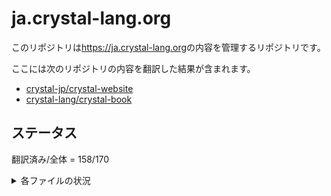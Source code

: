 # ja.crystal-lang.org

このリポジトリは<https://ja.crystal-lang.org>の内容を管理するリポジトリです。

ここには次のリポジトリの内容を翻訳した結果が含まれます。

  - [crystal-jp/crystal-website](https://github.com/crystal-jp/crystal-website)
  - [crystal-lang/crystal-book](https://github.com/crystal-lang/crystal-book)

## ステータス

翻訳済み/全体 = 158/170

<details>

<summary>各ファイルの状況</summary>

状況の記号の意味:

- ○: 翻訳済み
- △: 部分的に翻訳されている (以前翻訳されていた？)
- ×: 未翻訳

| ファイル名                                                                                          | 状況 |
|:----------------------------------------------------------------------------------------------------|:----:|
| `crystal-book/SUMMARY.md`                                                                           | ○    |
| `crystal-book/README.md`                                                                            | ○    |
| `crystal-book/using_the_compiler/README.md`                                                         | ○    |
| `crystal-book/the_shards_command/README.md`                                                         | ○    |
| `crystal-book/overview/README.md`                                                                   | ○    |
| `crystal-book/overview/hello_world.md`                                                              | ○    |
| `crystal-book/overview/http_server.md`                                                              | ○    |
| `crystal-book/overview/cli.md`                                                                      | ○    |
| `crystal-book/syntax_and_semantics/README.md`                                                       | ○    |
| `crystal-book/syntax_and_semantics/comments.md`                                                     | ○    |
| `crystal-book/syntax_and_semantics/literals.md`                                                     | ○    |
| `crystal-book/syntax_and_semantics/literals/nil.md`                                                 | ○    |
| `crystal-book/syntax_and_semantics/literals/bool.md`                                                | ○    |
| `crystal-book/syntax_and_semantics/literals/integers.md`                                            | ○    |
| `crystal-book/syntax_and_semantics/literals/floats.md`                                              | ○    |
| `crystal-book/syntax_and_semantics/literals/char.md`                                                | ○    |
| `crystal-book/syntax_and_semantics/literals/string.md`                                              | ○    |
| `crystal-book/syntax_and_semantics/literals/symbol.md`                                              | ○    |
| `crystal-book/syntax_and_semantics/literals/array.md`                                               | ○    |
| `crystal-book/syntax_and_semantics/literals/hash.md`                                                | ○    |
| `crystal-book/syntax_and_semantics/literals/range.md`                                               | ○    |
| `crystal-book/syntax_and_semantics/literals/regex.md`                                               | ○    |
| `crystal-book/syntax_and_semantics/literals/tuple.md`                                               | ○    |
| `crystal-book/syntax_and_semantics/literals/named_tuple.md`                                         | ○    |
| `crystal-book/syntax_and_semantics/literals/proc.md`                                                | ○    |
| `crystal-book/syntax_and_semantics/literals/command.md`                                             | ○    |
| `crystal-book/syntax_and_semantics/assignment.md`                                                   | ○    |
| `crystal-book/syntax_and_semantics/local_variables.md`                                              | ○    |
| `crystal-book/syntax_and_semantics/control_expressions.md`                                          | ○    |
| `crystal-book/syntax_and_semantics/truthy_and_falsey_values.md`                                     | ○    |
| `crystal-book/syntax_and_semantics/if.md`                                                           | ○    |
| `crystal-book/syntax_and_semantics/as_a_suffix.md`                                                  | ○    |
| `crystal-book/syntax_and_semantics/as_an_expression.md`                                             | ○    |
| `crystal-book/syntax_and_semantics/ternary_if.md`                                                   | ○    |
| `crystal-book/syntax_and_semantics/if_var.md`                                                       | ○    |
| `crystal-book/syntax_and_semantics/if_varis_a.md`                                                   | ○    |
| `crystal-book/syntax_and_semantics/if_varresponds_to.md`                                            | ○    |
| `crystal-book/syntax_and_semantics/if_var_nil.md`                                                   | ○    |
| `crystal-book/syntax_and_semantics/not.md`                                                          | ○    |
| `crystal-book/syntax_and_semantics/unless.md`                                                       | ○    |
| `crystal-book/syntax_and_semantics/case.md`                                                         | ○    |
| `crystal-book/syntax_and_semantics/while.md`                                                        | ○    |
| `crystal-book/syntax_and_semantics/break.md`                                                        | ○    |
| `crystal-book/syntax_and_semantics/next.md`                                                         | ○    |
| `crystal-book/syntax_and_semantics/until.md`                                                        | ○    |
| `crystal-book/syntax_and_semantics/and.md`                                                          | ○    |
| `crystal-book/syntax_and_semantics/or.md`                                                           | ○    |
| `crystal-book/syntax_and_semantics/requiring_files.md`                                              | ○    |
| `crystal-book/syntax_and_semantics/types_and_methods.md`                                            | ○    |
| `crystal-book/syntax_and_semantics/everything_is_an_object.md`                                      | ○    |
| `crystal-book/syntax_and_semantics/the_program.md`                                                  | ○    |
| `crystal-book/syntax_and_semantics/classes_and_methods.md`                                          | ○    |
| `crystal-book/syntax_and_semantics/new,_initialize_and_allocate.md`                                 | ○    |
| `crystal-book/syntax_and_semantics/methods_and_instance_variables.md`                               | ○    |
| `crystal-book/syntax_and_semantics/type_inference.md`                                               | ○    |
| `crystal-book/syntax_and_semantics/union_types.md`                                                  | ○    |
| `crystal-book/syntax_and_semantics/overloading.md`                                                  | ○    |
| `crystal-book/syntax_and_semantics/default_and_named_arguments.md`                                  | ○    |
| `crystal-book/syntax_and_semantics/splats_and_tuples.md`                                            | ○    |
| `crystal-book/syntax_and_semantics/type_restrictions.md`                                            | ○    |
| `crystal-book/syntax_and_semantics/return_types.md`                                                 | ○    |
| `crystal-book/syntax_and_semantics/default_values_named_arguments_splats_tuples_and_overloading.md` | ○    |
| `crystal-book/syntax_and_semantics/operators.md`                                                    | ○    |
| `crystal-book/syntax_and_semantics/visibility.md`                                                   | ○    |
| `crystal-book/syntax_and_semantics/inheritance.md`                                                  | ○    |
| `crystal-book/syntax_and_semantics/virtual_and_abstract_types.md`                                   | ○    |
| `crystal-book/syntax_and_semantics/class_methods.md`                                                | ○    |
| `crystal-book/syntax_and_semantics/class_variables.md`                                              | ○    |
| `crystal-book/syntax_and_semantics/finalize.md`                                                     | ○    |
| `crystal-book/syntax_and_semantics/modules.md`                                                      | ○    |
| `crystal-book/syntax_and_semantics/generics.md`                                                     | ○    |
| `crystal-book/syntax_and_semantics/structs.md`                                                      | ○    |
| `crystal-book/syntax_and_semantics/constants.md`                                                    | ○    |
| `crystal-book/syntax_and_semantics/enum.md`                                                         | ○    |
| `crystal-book/syntax_and_semantics/blocks_and_procs.md`                                             | ○    |
| `crystal-book/syntax_and_semantics/capturing_blocks.md`                                             | ○    |
| `crystal-book/syntax_and_semantics/proc_literal.md`                                                 | ○    |
| `crystal-book/syntax_and_semantics/block_forwarding.md`                                             | ○    |
| `crystal-book/syntax_and_semantics/closures.md`                                                     | ○    |
| `crystal-book/syntax_and_semantics/alias.md`                                                        | ○    |
| `crystal-book/syntax_and_semantics/exception_handling.md`                                           | ○    |
| `crystal-book/syntax_and_semantics/type_grammar.md`                                                 | ○    |
| `crystal-book/syntax_and_semantics/type_reflection.md`                                              | ○    |
| `crystal-book/syntax_and_semantics/is_a.md`                                                         | ○    |
| `crystal-book/syntax_and_semantics/nil_question.md`                                                 | ○    |
| `crystal-book/syntax_and_semantics/responds_to.md`                                                  | ○    |
| `crystal-book/syntax_and_semantics/as.md`                                                           | ○    |
| `crystal-book/syntax_and_semantics/as_question.md`                                                  | ○    |
| `crystal-book/syntax_and_semantics/typeof.md`                                                       | ○    |
| `crystal-book/syntax_and_semantics/macros.md`                                                       | ○    |
| `crystal-book/syntax_and_semantics/macros/macro_methods.md`                                         | ○    |
| `crystal-book/syntax_and_semantics/macros/hooks.md`                                                 | ○    |
| `crystal-book/syntax_and_semantics/macros/fresh_variables.md`                                       | ○    |
| `crystal-book/syntax_and_semantics/annotations.md`                                                  | ○    |
| `crystal-book/syntax_and_semantics/annotations/built_in_annotations.md`                             | ○    |
| `crystal-book/syntax_and_semantics/low_level_primitives.md`                                         | ○    |
| `crystal-book/syntax_and_semantics/pointerof.md`                                                    | ○    |
| `crystal-book/syntax_and_semantics/sizeof.md`                                                       | ○    |
| `crystal-book/syntax_and_semantics/instance_sizeof.md`                                              | ○    |
| `crystal-book/syntax_and_semantics/offsetof.md`                                                     | ○    |
| `crystal-book/syntax_and_semantics/declare_var.md`                                                  | ○    |
| `crystal-book/syntax_and_semantics/compile_time_flags.md`                                           | ○    |
| `crystal-book/syntax_and_semantics/cross-compilation.md`                                            | ○    |
| `crystal-book/syntax_and_semantics/c_bindings/README.md`                                            | ○    |
| `crystal-book/syntax_and_semantics/c_bindings/lib.md`                                               | ○    |
| `crystal-book/syntax_and_semantics/c_bindings/fun.md`                                               | ○    |
| `crystal-book/syntax_and_semantics/c_bindings/out.md`                                               | ○    |
| `crystal-book/syntax_and_semantics/c_bindings/to_unsafe.md`                                         | ○    |
| `crystal-book/syntax_and_semantics/c_bindings/struct.md`                                            | ○    |
| `crystal-book/syntax_and_semantics/c_bindings/union.md`                                             | ○    |
| `crystal-book/syntax_and_semantics/c_bindings/enum.md`                                              | ○    |
| `crystal-book/syntax_and_semantics/c_bindings/variables.md`                                         | ○    |
| `crystal-book/syntax_and_semantics/c_bindings/constants.md`                                         | ○    |
| `crystal-book/syntax_and_semantics/c_bindings/type.md`                                              | ○    |
| `crystal-book/syntax_and_semantics/c_bindings/alias.md`                                             | ○    |
| `crystal-book/syntax_and_semantics/c_bindings/callbacks.md`                                         | ○    |
| `crystal-book/syntax_and_semantics/unsafe.md`                                                       | ○    |
| `crystal-book/conventions/README.md`                                                                | ○    |
| `crystal-book/conventions/coding_style.md`                                                          | ○    |
| `crystal-book/conventions/documenting_code.md`                                                      | ○    |
| `crystal-book/database/README.md`                                                                   | ○    |
| `crystal-book/database/connection.md`                                                               | △    |
| `crystal-book/database/connection_pool.md`                                                          | ×    |
| `crystal-book/database/transactions.md`                                                             | ×    |
| `crystal-book/guides/README.md`                                                                     | ○    |
| `crystal-book/guides/performance.md`                                                                | ○    |
| `crystal-book/guides/concurrency.md`                                                                | ○    |
| `crystal-book/guides/testing.md`                                                                    | ×    |
| `crystal-book/guides/writing_shards.md`                                                             | ○    |
| `crystal-book/guides/hosting/github.md`                                                             | ×    |
| `crystal-book/guides/hosting/gitlab.md`                                                             | ×    |
| `crystal-book/guides/continuous_integration.md`                                                     | ×    |
| `crystal-book/guides/ci/travis.md`                                                                  | ×    |
| `crystal-book/guides/ci/circleci.md`                                                                | ×    |
| `crystal-website/_config.yml`                                                                       | ○    |
| `crystal-website/_includes/sponsors_sidebar.html`                                                   | ○    |
| `crystal-website/_layouts/default.html`                                                             | ○    |
| `crystal-website/_layouts/install.html`                                                             | ○    |
| `crystal-website/blog/index.html`                                                                   | ○    |
| `crystal-website/community/index.html`                                                              | ○    |
| `crystal-website/docs.html`                                                                         | ○    |
| `crystal-website/index.html`                                                                        | ○    |
| `crystal-website/media/index.html`                                                                  | ○    |
| `crystal-website/sponsors/index.html`                                                               | ○    |
| `crystal-website/sponsors/original-sponsors.html`                                                   | ○    |
| `crystal-website/_data/install.yaml`                                                                | ○    |
| `crystal-website/install/index.html`                                                                | ○    |
| `crystal-website/install/from_sources.md`                                                           | ○    |
| `crystal-website/install/from_targz.md`                                                             | ○    |
| `crystal-website/install/on_alpine_linux.md`                                                        | ○    |
| `crystal-website/install/on_arch_linux.md`                                                          | ○    |
| `crystal-website/install/on_centos.md`                                                              | ○    |
| `crystal-website/install/on_debian.md`                                                              | ○    |
| `crystal-website/install/on_elementary_os.md`                                                       | ○    |
| `crystal-website/install/on_fedora.md`                                                              | ○    |
| `crystal-website/install/on_freebsd.md`                                                             | ○    |
| `crystal-website/install/on_gentoo_linux.md`                                                        | ○    |
| `crystal-website/install/on_kde_neon.md`                                                            | ○    |
| `crystal-website/install/on_kubuntu.md`                                                             | ○    |
| `crystal-website/install/on_linux_mint.md`                                                          | ○    |
| `crystal-website/install/on_mac_os.md`                                                              | ○    |
| `crystal-website/install/on_manjaro.md`                                                             | ○    |
| `crystal-website/install/on_opensuse.md`                                                            | ○    |
| `crystal-website/install/on_redhat.md`                                                              | ○    |
| `crystal-website/install/on_ubuntu.md`                                                              | ○    |
| `crystal-website/install/on_wsl.md`                                                                 | ○    |
| `crystal-website/_includes/install_from_linuxbrew.md`                                               | ○    |
| `crystal-website/_includes/install_from_snapcraft.md`                                               | ○    |
| `crystal-website/_posts/2020-06-09-crystal-0.35.0-released.md`                                      | ○    |
| `crystal-website/_posts/2020-06-19-crystal-0.35.1-released.md`                                      | ○    |
| `crystal-website/_posts/2020-08-06-shards-0.12.0-released.md`                                       | ×    |

</details>
